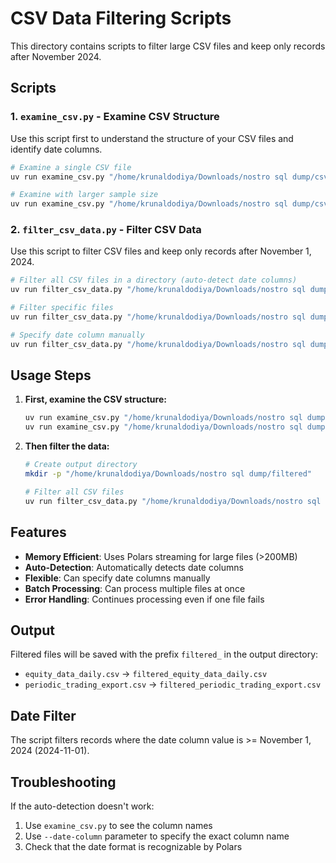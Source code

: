 # CSV Data Filtering Scripts

This directory contains scripts to filter large CSV files and keep only records after November 2024.

## Scripts

### 1. `examine_csv.py` - Examine CSV Structure

Use this script first to understand the structure of your CSV files and identify date columns.

```bash
# Examine a single CSV file
uv run examine_csv.py "/home/krunaldodiya/Downloads/nostro sql dump/csv/equity_data_daily.csv"

# Examine with larger sample size
uv run examine_csv.py "/home/krunaldodiya/Downloads/nostro sql dump/csv/equity_data_daily.csv" --sample-size 5000
```

### 2. `filter_csv_data.py` - Filter CSV Data

Use this script to filter CSV files and keep only records after November 1, 2024.

```bash
# Filter all CSV files in a directory (auto-detect date columns)
uv run filter_csv_data.py "/home/krunaldodiya/Downloads/nostro sql dump/csv" "/home/krunaldodiya/Downloads/nostro sql dump/filtered"

# Filter specific files
uv run filter_csv_data.py "/home/krunaldodiya/Downloads/nostro sql dump/csv" "/home/krunaldodiya/Downloads/nostro sql dump/filtered" --files "equity_data_daily.csv" "periodic_trading_export.csv"

# Specify date column manually
uv run filter_csv_data.py "/home/krunaldodiya/Downloads/nostro sql dump/csv" "/home/krunaldodiya/Downloads/nostro sql dump/filtered" --date-column "created_at"
```

## Usage Steps

1. **First, examine the CSV structure:**

   ```bash
   uv run examine_csv.py "/home/krunaldodiya/Downloads/nostro sql dump/csv/equity_data_daily.csv"
   uv run examine_csv.py "/home/krunaldodiya/Downloads/nostro sql dump/csv/periodic_trading_export.csv"
   ```

2. **Then filter the data:**

   ```bash
   # Create output directory
   mkdir -p "/home/krunaldodiya/Downloads/nostro sql dump/filtered"

   # Filter all CSV files
   uv run filter_csv_data.py "/home/krunaldodiya/Downloads/nostro sql dump/csv" "/home/krunaldodiya/Downloads/nostro sql dump/filtered"
   ```

## Features

- **Memory Efficient**: Uses Polars streaming for large files (>200MB)
- **Auto-Detection**: Automatically detects date columns
- **Flexible**: Can specify date columns manually
- **Batch Processing**: Can process multiple files at once
- **Error Handling**: Continues processing even if one file fails

## Output

Filtered files will be saved with the prefix `filtered_` in the output directory:

- `equity_data_daily.csv` → `filtered_equity_data_daily.csv`
- `periodic_trading_export.csv` → `filtered_periodic_trading_export.csv`

## Date Filter

The script filters records where the date column value is >= November 1, 2024 (2024-11-01).

## Troubleshooting

If the auto-detection doesn't work:

1. Use `examine_csv.py` to see the column names
2. Use `--date-column` parameter to specify the exact column name
3. Check that the date format is recognizable by Polars
